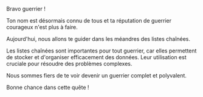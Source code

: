 Bravo guerrier !

Ton nom est désormais connu de tous et ta réputation de guerrier courageux n'est plus à faire.

Aujourd'hui, nous allons te guider dans les méandres des listes chaînées.

Les listes chaînées sont importantes pour tout guerrier, car elles permettent de stocker et d'organiser efficacement des données. Leur utilisation est cruciale pour résoudre des problèmes complexes.

Nous sommes fiers de te voir devenir un guerrier complet et polyvalent.

Bonne chance dans cette quête !
